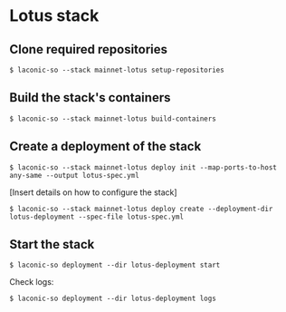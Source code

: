 # Lotus stack

## Clone required repositories
```
$ laconic-so --stack mainnet-lotus setup-repositories
```
## Build the stack's containers
```
$ laconic-so --stack mainnet-lotus build-containers
```
## Create a deployment of the stack
```
$ laconic-so --stack mainnet-lotus deploy init --map-ports-to-host any-same --output lotus-spec.yml
```
[Insert details on how to configure the stack]
```
$ laconic-so --stack mainnet-lotus deploy create --deployment-dir lotus-deployment --spec-file lotus-spec.yml
```
## Start the stack
```
$ laconic-so deployment --dir lotus-deployment start
```
Check logs:
```
$ laconic-so deployment --dir lotus-deployment logs
```
